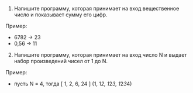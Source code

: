 1. Напишите программу, которая принимает на вход вещественное число и показывает сумму его цифр.

Пример:

- 6782 -> 23
- 0,56 -> 11

2. Напишите программу, которая принимает на вход число N и выдает набор произведений чисел от 1 до N.

Пример:

- пусть N = 4, тогда [ 1, 2, 6, 24 ] (1, 1*2, 1*2*3, 1*2*3*4)
